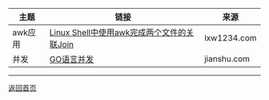 |主题 | 链接 | 来源 | 
|---|---|---|
|awk应用| [Linux Shell中使用awk完成两个文件的关联Join](http://lxw1234.com/archives/2016/03/621.htm) | lxw1234.com |
|并发| [GO语言并发](https://www.jianshu.com/p/63dbec263d2a) | jianshu.com|


----------

[返回首页](http://star_paper.liukaining.com)
